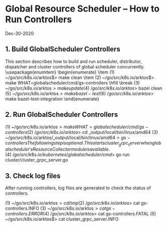 # Global Resource Scheduler – How to Run Controllers

Dec-30-2020

## 1. Build GlobalScheduler Controllers

This section describes how to build and run scheduler, distributor, dispatcher and cluster controllers of global scheduler concurrently.
\usepackage{enumitem}
\begin{enumerate}
\item (1) ~/go/src/k8s.io/arktos$> make clean
\item (2) ~/go/src/k8s.io/arktos$> make WHAT=globalscheduler/cmd/gs-controllers \\hfill \\break
(3) ~/go/src/k8s.io/arktos$> make update
(4) ~/go/src/k8s.io/arktos$> bazel clean
(5) ~/go/src/k8s.io/arktos$> make bazel-test
(6) ~/go/src/k8s.io/arktos$> make bazel-test-integration
\end{enumerate}
## 2. Run GlobalScheduler Controllers
(1) ~/go/src/k8s.io/arktos$> make WHAT=globalscheduler/cmd/gs-controllers
(2) ~/go/src/k8s.io/arktos$> cd _output/local/bin/linux/amd64
(3) ~/go/src/k8s.io/arktos/_output/local/bin/linux/amd64$>gs-controllers
The following step is optional. This starts cluster_grpc_server when global scheduler's ResourceCollector module is available.
(4) ~/go/src/k8s.io/kubernetes/globalscheduler/cmd$> go run cluster/cluster_grpc_server.go 

## 3. Check log files 
After running controllers, log files are generated to check the status of controllers.

(1) ~/go/src/k8s.io/arktos$> cd /tmp
(2) ~/go/src/k8s.io/arktos$> cat gs-controllers.INFO
(3) ~/go/src/k8s.io/arktos$> cat gs-controllers.ERROR
(4) ~/go/src/k8s.io/arktos$> cat gs-controllers.FATAL
(5) ~/go/src/k8s.io/arktos$> cat cluster_grpc_server.INFO
